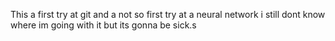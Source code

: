This a first try at git and a not so first try at a neural network
i still dont know where im going with it but its gonna be sick.s
